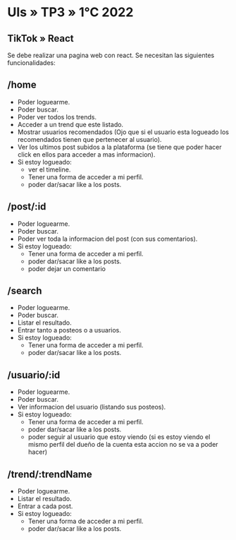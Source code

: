 # UIs » TP3 » 1°C 2022

## TikTok » React

Se debe realizar una pagina web con react.
Se necesitan las siguientes funcionalidades:

## /home

* Poder loguearme.
* Poder buscar.
* Poder ver todos los trends.
* Acceder a un trend que este listado.
* Mostrar usuarios recomendados (Ojo que si el usuario esta logueado los recomendados tienen que pertenecer al usuario).
* Ver los ultimos post subidos a la plataforma (se tiene que poder hacer click en ellos para acceder a mas informacion).
* Si estoy logueado:
  * ver el timeline.
  * Tener una forma de acceder a mi perfil.
  * poder dar/sacar like a los posts.

## /post/:id

* Poder loguearme.
* Poder buscar.
* Poder ver toda la informacion del post (con sus comentarios).
* Si estoy logueado:
  * Tener una forma de acceder a mi perfil.
  * poder dar/sacar like a los posts.
  * poder dejar un comentario

## /search

* Poder loguearme.
* Poder buscar.
* Listar el resultado.
* Entrar tanto a posteos o a usuarios.
* Si estoy logueado:
  * Tener una forma de acceder a mi perfil.
  * poder dar/sacar like a los posts.

## /usuario/:id

* Poder loguearme.
* Poder buscar.
* Ver informacion del usuario (listando sus posteos).
* Si estoy logueado:
  * Tener una forma de acceder a mi perfil.
  * poder dar/sacar like a los posts.
  * poder seguir al usuario que estoy viendo (si es estoy viendo el mismo perfil del dueño de la cuenta esta accion no se va a poder hacer)

## /trend/:trendName

* Poder loguearme.
* Listar el resultado.
* Entrar a cada post.
* Si estoy logueado:
  * Tener una forma de acceder a mi perfil.
  * poder dar/sacar like a los posts.
